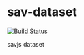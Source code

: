 # sav-dataset

[![Build Status](https://travis-ci.org/savjs/sav-dataset.svg?branch=master)](https://travis-ci.org/savjs/sav-dataset)

savjs dataset
